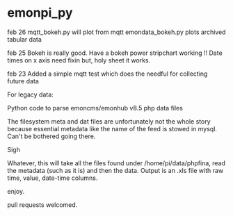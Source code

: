 # emonpi_py

feb 26
mqtt_bokeh.py will plot from mqtt 
emondata_bokeh.py plots archived tabular data


feb 25
Bokeh is really good.
Have a bokeh power stripchart working !!
Date times on x axis need fixin but, holy sheet it works.


feb 23
Added a simple mqtt test which does the needful for collecting future data

For legacy data:

Python code to parse emoncms/emonhub v8.5 php data files

The filesystem meta and dat files are unfortunately not the whole story because essential metadata like 
the name of the feed is stowed in mysql. Can't be bothered going there.

Sigh

Whatever, this will take all the files found under /home/pi/data/phpfina, read the metadata (such
as it is) and then the data. Output is an .xls file with raw time, value, date-time columns.

enjoy.

pull requests welcomed.



